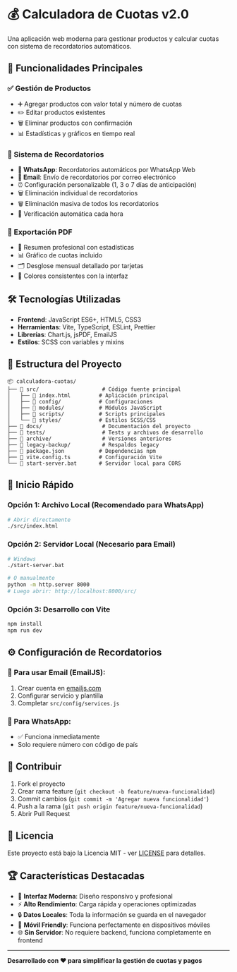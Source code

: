 # 💰 Calculadora de Cuotas v2.0

Una aplicación web moderna para gestionar productos y calcular cuotas con sistema de recordatorios automáticos.

## 🚀 Funcionalidades Principales

### ✅ Gestión de Productos
- ➕ Agregar productos con valor total y número de cuotas
- ✏️ Editar productos existentes
- 🗑️ Eliminar productos con confirmación
- 📊 Estadísticas y gráficos en tiempo real

### 🔔 Sistema de Recordatorios
- **💬 WhatsApp**: Recordatorios automáticos por WhatsApp Web
- **📧 Email**: Envío de recordatorios por correo electrónico
- ⏰ Configuración personalizable (1, 3 o 7 días de anticipación)
- 🗑️ Eliminación individual de recordatorios
- 🗑️ Eliminación masiva de todos los recordatorios
- 🤖 Verificación automática cada hora

### 📄 Exportación PDF
- 📝 Resumen profesional con estadísticas
- 📊 Gráfico de cuotas incluido
- 🗂️ Desglose mensual detallado por tarjetas
- 🎨 Colores consistentes con la interfaz

## 🛠️ Tecnologías Utilizadas

- **Frontend**: JavaScript ES6+, HTML5, CSS3
- **Herramientas**: Vite, TypeScript, ESLint, Prettier
- **Librerías**: Chart.js, jsPDF, EmailJS
- **Estilos**: SCSS con variables y mixins

## 📁 Estructura del Proyecto

```
📦 calculadora-cuotas/
├── 📂 src/                    # Código fuente principal
│   ├── 📄 index.html         # Aplicación principal
│   ├── 📂 config/            # Configuraciones
│   ├── 📂 modules/           # Módulos JavaScript
│   ├── 📂 scripts/           # Scripts principales
│   └── 📂 styles/            # Estilos SCSS/CSS
├── 📂 docs/                   # Documentación del proyecto
├── 📂 tests/                  # Tests y archivos de desarrollo
├── 📂 archive/                # Versiones anteriores
├── 📂 legacy-backup/          # Respaldos legacy
├── 📄 package.json           # Dependencias npm
├── 📄 vite.config.ts         # Configuración Vite
└── 📄 start-server.bat       # Servidor local para CORS
```

## 🚀 Inicio Rápido

### Opción 1: Archivo Local (Recomendado para WhatsApp)
```bash
# Abrir directamente
./src/index.html
```

### Opción 2: Servidor Local (Necesario para Email)
```bash
# Windows
./start-server.bat

# O manualmente
python -m http.server 8000
# Luego abrir: http://localhost:8000/src/
```

### Opción 3: Desarrollo con Vite
```bash
npm install
npm run dev
```

## ⚙️ Configuración de Recordatorios

### 📧 Para usar Email (EmailJS):
1. Crear cuenta en [emailjs.com](https://www.emailjs.com/)
2. Configurar servicio y plantilla
3. Completar `src/config/services.js`

### 💬 Para WhatsApp:
- ✅ Funciona inmediatamente
- Solo requiere número con código de país

## 🤝 Contribuir

1. Fork el proyecto
2. Crear rama feature (`git checkout -b feature/nueva-funcionalidad`)
3. Commit cambios (`git commit -m 'Agregar nueva funcionalidad'`)
4. Push a la rama (`git push origin feature/nueva-funcionalidad`)
5. Abrir Pull Request

## 📝 Licencia

Este proyecto está bajo la Licencia MIT - ver [LICENSE](LICENSE) para detalles.

## 🏆 Características Destacadas

- 🎨 **Interfaz Moderna**: Diseño responsivo y profesional
- ⚡ **Alto Rendimiento**: Carga rápida y operaciones optimizadas  
- 🔒 **Datos Locales**: Toda la información se guarda en el navegador
- 📱 **Móvil Friendly**: Funciona perfectamente en dispositivos móviles
- 🌐 **Sin Servidor**: No requiere backend, funciona completamente en frontend

---

**Desarrollado con ❤️ para simplificar la gestión de cuotas y pagos**
